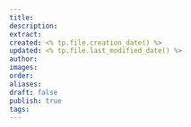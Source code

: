 ```yaml
---
title: 
description: 
extract: 
created: <% tp.file.creation_date() %>
updated: <% tp.file.last_modified_date() %>
author: 
images: 
order: 
aliases: 
draft: false
publish: true
tags:
---
```



